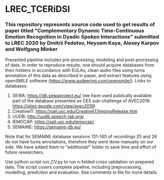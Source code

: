 # LREC_TCERiDSI
### This repository represents source code used to get results of paper titled "Complementary Dynamic Time-Continuous Emotion Recognition in Dyadic Spoken Interactions" submitted to LREC 2020 by Dmitrii Fedotov, Heysem Kaya, Alexey Karpov and Wolfgang Minker

Presented pipeline includes pre-processing, modeling and post-processing of data. In order to reproduce results, one should acquire databases from their holders in accordance with EULAs, clean audio files using turns annotation of this data as described in paper, and extract features using openSMILE software (https://www.audeering.com/opensmile/). Links to databases:
1. SEWA: https://db.sewaproject.eu/ (we have used publically available part of the database presented as CES sub-challenge of AVEC2019: https://sites.google.com/view/avec2019)
2. CreativeIT: https://sail.usc.edu/CreativeIT/ImprovRelease.htm
3. UUDB: http://uudb.speech-lab.org/
4. IEMOCAP: https://sail.usc.edu/iemocap/
5. SEMAINE: https://semaine-db.eu/

Note that for SEMAINE database sessions 131-140 of recordings 25 and 26 do not have turns annotations, therefore they were done manually on our side. We have added them to "additional/" folder to save time and effort of future researchers.

Use python script run_CV.py to run n-folded cross validation on prepared data. The script covers complete pipeline, including preprocessing, modelling, prediction and evaluation. See comments in file for more details.
